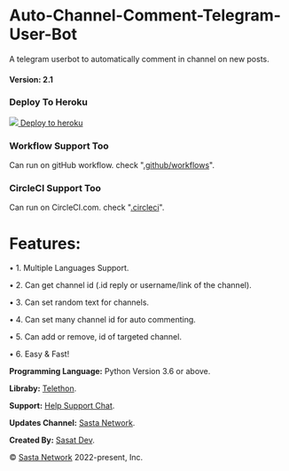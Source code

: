 # Auto-Channel-Comment-Telegram-User-Bot
A telegram userbot to automatically comment in channel on new posts.
<h4>Version: 2.1</h4>

<h3> Deploy To Heroku</h3>
<a href="https://heroku.com/deploy?template=https://github.com/gpneto/Auto-Channel-Comment-Telegram-User-Bot/">
<img src="https://logos-download.com/wp-content/uploads/2016/09/Heroku_logo.png">
</img>
<a href="https://heroku.com/deploy?template=https://github.com/gpneto/Auto-Channel-Comment-Telegram-User-Bot/">Deploy to heroku</a>
</a>

<h3> Workflow Support Too</h3>
Can run on gitHub workflow. check "<a href='https://github.com/gpneto/Auto-Channel-Comment-Telegram-User-Bot/tree/main/.github/workflows'>.github/workflows</a>".

<h3> CircleCI Support Too</h3>
Can run on CircleCI.com. check "<a href='https://github.com/SastaDev/Auto-Channel-Comment-Telegram-User-Bot/tree/main/.circleci'>.circleci</a>".


<h1>Features:</h1>
<p>• 1. Multiple Languages Support.</p>
<p>• 2. Can get channel id (.id reply or username/link of the channel).</p>
<p>• 3. Can set random text for channels.</p>
<p>• 4. Can set many channel id for auto commenting.</p>
<p>• 5. Can add or remove, id of targeted channel.</p>
<p>• 6. Easy & Fast!</p>

<b>Programming Language:</b> Python Version 3.6 or above.

<b>Libraby:</b> <a href="https://telegram.me/telethonupdates">Telethon</a>.

<b>Support:</b> <a href="https://telegram.me/SastaSupport">Help Support Chat</a>.

<b>Updates Channel:</b> <a href="https://telegram.me/SastaNetwork">Sasta Network</a>.

<b>Created By:</b> <a href="https://telegram.me/SastaDev">Sasat Dev</a>.

© <a href="https://telegram.me/SastaNetwork">Sasta Network</a> 2022-present, Inc.
